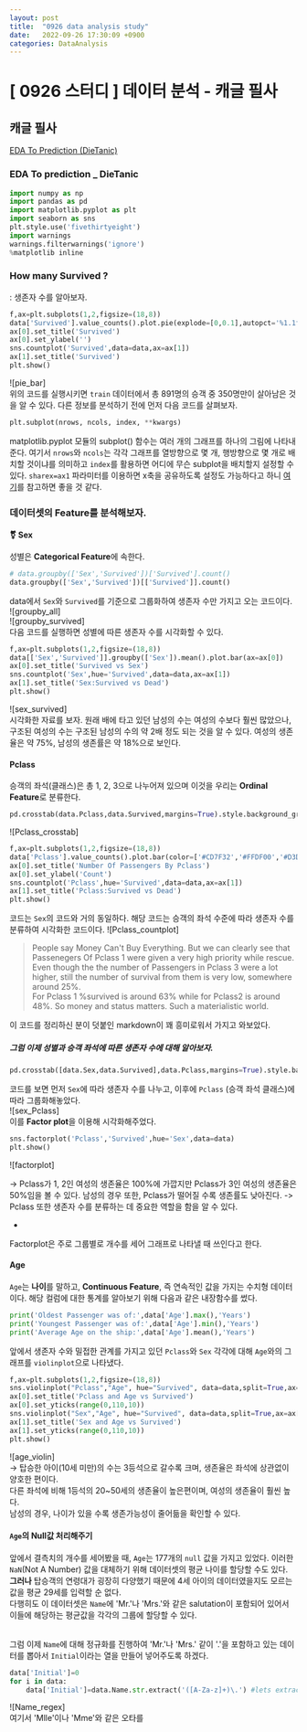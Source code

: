 ```yaml
---
layout: post
title:  "0926 data analysis study"
date:   2022-09-26 17:30:09 +0900
categories: DataAnalysis
---
```

# [ 0926 스터디 ] 데이터 분석 - 캐글 필사

## 캐글 필사 

[EDA To Prediction (DieTanic)](https://www.kaggle.com/code/ash316/eda-to-prediction-dietanic)

### EDA To prediction _ DieTanic
```python
import numpy as np 
import pandas as pd
import matplotlib.pyplot as plt
import seaborn as sns
plt.style.use('fivethirtyeight')
import warnings
warnings.filterwarnings('ignore')
%matplotlib inline
```

### How many Survived ? 
: 생존자 수를 알아보자.
```python
f,ax=plt.subplots(1,2,figsize=(18,8))
data['Survived'].value_counts().plot.pie(explode=[0,0.1],autopct='%1.1f%%',ax=ax[0],shadow=True)
ax[0].set_title('Survived')
ax[0].set_ylabel('')
sns.countplot('Survived',data=data,ax=ax[1])
ax[1].set_title('Survived')
plt.show()
```
![pie_bar] <br/>
위의 코드를 실행시키면 `train` 데이터에서 총 891명의 승객 중 350명만이 살아남은 것을 알 수 있다. 다른 정보를 분석하기 전에 먼저 다음 코드를 살펴보자. 
```python
plt.subplot(nrows, ncols, index, **kwargs)
```

matplotlib.pyplot 모듈의 subplot() 함수는 여러 개의 그래프를 하나의 그림에 나타내준다. 여기서 `nrows`와 `ncols`는 각각 그래프를 열방향으로 몇 개, 행방향으로 몇 개로 배치할 것이냐를 의미하고 `index`를 활용하면 어디에 무슨 subplot을 배치할지 설정할 수 있다. 
`sharex=ax1` 파라미터를 이용하면 x축을 공유하도록 설정도 가능하다고 하니 [여기](https://codetorial.net/matplotlib/subplot.html)를 참고하면 좋을 것 같다.

### 데이터셋의 Feature를 분석해보자.
#### ⚧ Sex 
성별은 **Categorical Feature**에 속한다. 
```python
# data.groupby(['Sex','Survived'])['Survived'].count()
data.groupby(['Sex','Survived'])[['Survived']].count()
```
data에서 `Sex`와 `Survived`를 기준으로 그룹화하여 생존자 수만 가지고 오는 코드이다. <br/>
![groupby_all] <br/>
![groupby_survived] <br/>
다음 코드를 실행하면 성별에 따른 생존자 수를 시각화할 수 있다.
```python
f,ax=plt.subplots(1,2,figsize=(18,8))
data[['Sex','Survived']].groupby(['Sex']).mean().plot.bar(ax=ax[0])
ax[0].set_title('Survived vs Sex')
sns.countplot('Sex',hue='Survived',data=data,ax=ax[1])
ax[1].set_title('Sex:Survived vs Dead')
plt.show()
```
![sex_survived] <br/>
시각화한 자료를 보자. 원래 배에 타고 있던 남성의 수는 여성의 수보다 훨씬 많았으나, 구조된 여성의 수는 구조된 남성의 수의 약 2배 정도 되는 것을 알 수 있다. 여성의 생존율은 약 75%, 남성의 생존률은 약 18%으로 보인다. 


#### Pclass
승객의 좌석(클래스)은 총 1, 2, 3으로 나누어져 있으며 이것을 우리는 **Ordinal Feature**로 분류한다.

```python
pd.crosstab(data.Pclass,data.Survived,margins=True).style.background_gradient(cmap='summer_r')
```
![Pclass_crosstab] <br/>


```python
f,ax=plt.subplots(1,2,figsize=(18,8))
data['Pclass'].value_counts().plot.bar(color=['#CD7F32','#FFDF00','#D3D3D3'],ax=ax[0])
ax[0].set_title('Number Of Passengers By Pclass')
ax[0].set_ylabel('Count')
sns.countplot('Pclass',hue='Survived',data=data,ax=ax[1])
ax[1].set_title('Pclass:Survived vs Dead')
plt.show()
```
코드는 `Sex`의 코드와 거의 동일하다. 해당 코드는 승객의 좌석 수준에 따라 생존자 수를 분류하여 시각화한 코드이다. 
![Pclass_countplot]
> People say Money Can't Buy Everything. But we can clearly see that Passenegers Of Pclass 1 were given a very high priority while rescue. Even though the the number of Passengers in Pclass 3 were a lot higher, still the number of survival from them is very low, somewhere around 25%. <br/> For Pclass 1 %survived is around 63% while for Pclass2 is around 48%. So money and status matters. Such a materialistic world.

이 코드를 정리하신 분이 덧붙인 markdown이 꽤 흥미로워서 가지고 와보았다.

##### 그럼 이제 성별과 승객 좌석에 따른 생존자 수에 대해 알아보자.
```python
pd.crosstab([data.Sex,data.Survived],data.Pclass,margins=True).style.background_gradient(cmap='summer_r')
```
코드를 보면 먼저 `Sex`에 따라 생존자 수를 나누고, 이후에 `Pclass` (승객 좌석 클래스)에 따라 그룹화해놓았다. <br/>
![sex_Pclass] <br/>
이를 **Factor plot**을 이용해 시각화해주었다.
```python
sns.factorplot('Pclass','Survived',hue='Sex',data=data)
plt.show()
```
![factorplot] <br/>

-> Pclass가 1, 2인 여성의 생존율은 100%에 가깝지만 Pclass가 3인 여성의 생존율은 50%임을 볼 수 있다. 남성의 경우 또한, Pclass가 떨어질 수록 생존률도 낮아진다. <nr/>
-> Pclass 또한 생존자 수를 분류하는 데 중요한 역할을 함을 알 수 있다. 
<br/>
+ <br/>
Factorplot은 주로 그룹별로 개수를 세어 그래프로 나타낼 때 쓰인다고 한다.

#### Age
`Age`는 **나이**를 말하고, **Continuous Feature**, 즉 연속적인 값을 가지는 수치형 데이터이다. 해당 컬럼에 대한 통계를 알아보기 위해 다음과 같은 내장함수를 썼다.
```python
print('Oldest Passenger was of:',data['Age'].max(),'Years')
print('Youngest Passenger was of:',data['Age'].min(),'Years')
print('Average Age on the ship:',data['Age'].mean(),'Years')
```
앞에서 생존자 수와 밀접한 관계를 가지고 있던 `Pclass`와 `Sex` 각각에 대해 `Age`와의 그래프를 `violinplot`으로 나타냈다.
```python
f,ax=plt.subplots(1,2,figsize=(18,8))
sns.violinplot("Pclass","Age", hue="Survived", data=data,split=True,ax=ax[0])
ax[0].set_title('Pclass and Age vs Survived')
ax[0].set_yticks(range(0,110,10))
sns.violinplot("Sex","Age", hue="Survived", data=data,split=True,ax=ax[1])
ax[1].set_title('Sex and Age vs Survived')
ax[1].set_yticks(range(0,110,10))
plt.show()
```
![age_violin] <br/>
-> 탑승한 아이(10세 미만)의 수는 3등석으로 갈수록 크며, 생존율은 좌석에 상관없이 양호한 편이다. <br/>
다른 좌석에 비해 1등석의 20~50세의 생존율이 높은편이며, 여성의 생존율이 훨씬 높다. 
<br/>남성의 경우, 나이가 있을 수록 생존가능성이 줄어듦을 확인할 수 있다.

#### `Age`의 Null값 처리해주기
앞에서 결측치의 개수를 세어봤을 때, `Age`는 177개의 `null` 값을 가지고 있었다. 이러한 `NaN`(Not A Number) 값을 대체하기 위해 데이터셋의 평균 나이를 할당할 수도 있다. <br/>
**그러나** 탑승객의 연령대가 굉장히 다양했기 때문에 4세 아이의 데이터였을지도 모르는 값을 평균 29세를 입력할 순 없다. <br/>
다행히도 이 데이터셋은 `Name`에 'Mr.'나 'Mrs.'와 같은 salutation이 포함되어 있어서 이들에 해당하는 평균값을 각각의 그룹에 할당할 수 있다.
<br/>
<br/>

그럼 이제 `Name`에 대해 정규화를 진행하여 'Mr.'나 'Mrs.' 같이 '.'을 포함하고 있는 데이터를 뽑아서 `Initial`이라는 열을 만들어 넣어주도록 하겠다. 
```python
data['Initial']=0
for i in data:
    data['Initial']=data.Name.str.extract('([A-Za-z]+)\.') #lets extract the Salutations
```
![Name_regex] <br/>
여기서 'Mlle'이나 'Mme'와 같은 오타를 


